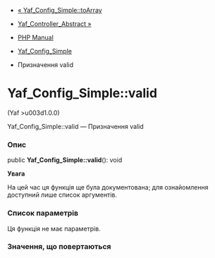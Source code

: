 - [« Yaf_Config_Simple::toArray](yaf-config-simple.toarray.md)
- [Yaf_Controller_Abstract »](class.yaf-controller-abstract.md)

- [PHP Manual](index.md)
- [Yaf_Config_Simple](class.yaf-config-simple.md)
- Призначення valid

# Yaf_Config_Simple::valid

(Yaf \>u003d1.0.0)

Yaf_Config_Simple::valid — Призначення valid

### Опис

public **Yaf_Config_Simple::valid**(): void

**Увага**

На цей час ця функція ще була документована; для
ознайомлення доступний лише список аргументів.

### Список параметрів

Ця функція не має параметрів.

### Значення, що повертаються

